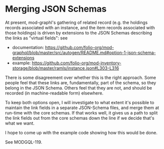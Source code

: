 # Merging JSON Schemas

At present, mod-graphl's gathering of related record (e.g. the holdings records associated with an instance, and the item records associated with those holdings) is driven by extensions to the JSON Schemas describing the links as "virtual fields": see

* documentation: https://github.com/folio-org/mod-graphql/blob/master/src/autogen/README.md#option-1-json-schema-extensions
* example: https://github.com/folio-org/mod-inventory-storage/blob/master/ramls/instance.json#L303-L316

There is some disagreement over whether this is the right approach. Some people feel that these links are, fundamentally, part of the schema, so they belong in the JSON Schema. Others feel that they are not, and should be recorded (in machine-readable form) elsewhere.

To keep both options open, I will investigate to what extent it's possible to maintain the link fields in a separate JSON-Schema files, and merge them at run-time with the core schemas. If that works well, it gives us a path to split the link fields out from the core schemas down the line if we decide that's what we want.

I hope to come up with the example code showing how this would be done.

See MODGQL-119.
